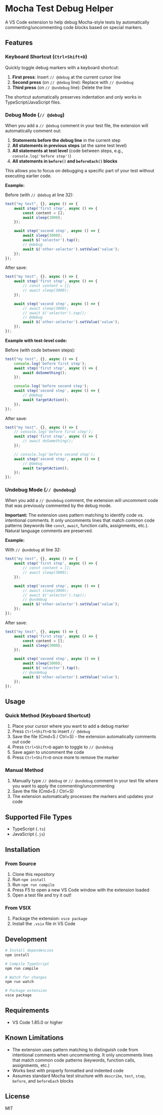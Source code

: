 # Mocha Test Debug Helper

A VS Code extension to help debug Mocha-style tests by automatically commenting/uncommenting code blocks based on special markers.

## Features

### Keyboard Shortcut (`Ctrl+Shift+D`)

Quickly toggle debug markers with a keyboard shortcut:

1. **First press**: Insert `// @debug` at the current cursor line
2. **Second press** (on `// @debug` line): Replace with `// @undebug`
3. **Third press** (on `// @undebug` line): Delete the line

The shortcut automatically preserves indentation and only works in TypeScript/JavaScript files.

### Debug Mode (`// @debug`)

When you add a `// @debug` comment in your test file, the extension will automatically comment out:

1. **Statements before the debug line** in the current step
2. **All statements in previous steps** (at the same test level)
3. **All statements at test level** (code between steps, e.g., `console.log('before step')`)
4. **All statements in `before()` and `beforeEach()` blocks**

This allows you to focus on debugging a specific part of your test without executing earlier code.

**Example:**

Before (with `// @debug` at line 32):
```typescript
test("my test", {}, async () => {
    await step('first step', async () => {
        const content = [];
        await sleep(3000);
    });

    await step('second step', async () => {
        await sleep(3000);
        await $('selector').tap();
        // @debug
        await $('other-selector').setValue('value');
    });
});
```

After save:
```typescript
test("my test", {}, async () => {
    await step('first step', async () => {
        // const content = [];
        // await sleep(3000);
    });

    await step('second step', async () => {
        // await sleep(3000);
        // await $('selector').tap();
        // @debug
        await $('other-selector').setValue('value');
    });
});
```

**Example with test-level code:**

Before (with code between steps):
```typescript
test("my test", {}, async () => {
    console.log('before first step');
    await step('first step', async () => {
        await doSomething();
    });

    console.log('before second step');
    await step('second step', async () => {
        // @debug
        await targetAction();
    });
});
```

After save:
```typescript
test("my test", {}, async () => {
    // console.log('before first step');
    await step('first step', async () => {
        // await doSomething();
    });

    // console.log('before second step');
    await step('second step', async () => {
        // @debug
        await targetAction();
    });
});
```

### Undebug Mode (`// @undebug`)

When you add a `// @undebug` comment, the extension will uncomment code that was previously commented by the debug mode.

**Important:** The extension uses pattern matching to identify code vs. intentional comments. It only uncomments lines that match common code patterns (keywords like `const`, `await`, function calls, assignments, etc.). Natural language comments are preserved.

**Example:**

With `// @undebug` at line 32:
```typescript
test("my test", {}, async () => {
    await step('first step', async () => {
        // const content = [];
        // await sleep(3000);
    });

    await step('second step', async () => {
        // await sleep(3000);
        // await $('selector').tap();
        // @undebug
        await $('other-selector').setValue('value');
    });
});
```

After save:
```typescript
test("my test", {}, async () => {
    await step('first step', async () => {
        const content = [];
        await sleep(3000);
    });

    await step('second step', async () => {
        await sleep(3000);
        await $('selector').tap();
        // @undebug
        await $('other-selector').setValue('value');
    });
});
```

## Usage

### Quick Method (Keyboard Shortcut)

1. Place your cursor where you want to add a debug marker
2. Press `Ctrl+Shift+D` to insert `// @debug`
3. Save the file (Cmd+S / Ctrl+S) - the extension automatically comments out code
4. Press `Ctrl+Shift+D` again to toggle to `// @undebug`
5. Save again to uncomment the code
6. Press `Ctrl+Shift+D` once more to remove the marker

### Manual Method

1. Manually type `// @debug` or `// @undebug` comment in your test file where you want to apply the commenting/uncommenting
2. Save the file (Cmd+S / Ctrl+S)
3. The extension automatically processes the markers and updates your code

## Supported File Types

- TypeScript (`.ts`)
- JavaScript (`.js`)

## Installation

### From Source

1. Clone this repository
2. Run `npm install`
3. Run `npm run compile`
4. Press F5 to open a new VS Code window with the extension loaded
5. Open a test file and try it out!

### From VSIX

1. Package the extension: `vsce package`
2. Install the `.vsix` file in VS Code

## Development

```bash
# Install dependencies
npm install

# Compile TypeScript
npm run compile

# Watch for changes
npm run watch

# Package extension
vsce package
```

## Requirements

- VS Code 1.85.0 or higher

## Known Limitations

- The extension uses pattern matching to distinguish code from intentional comments when uncommenting. It only uncomments lines that match common code patterns (keywords, function calls, assignments, etc.)
- Works best with properly formatted and indented code
- Assumes standard Mocha test structure with `describe`, `test`, `step`, `before`, and `beforeEach` blocks

## License

MIT

